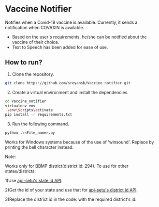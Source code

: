 # Vaccine Notifier
Notifies when a Covid-19 vaccine is available. Currently, it sends a notification when COVAXIN is available.

* Based on the user's requirements, he/she can be notified about the vaccine of their choice.
* Text to Speech has been added for ease of use.

## How to run?

1. Clone the repository.
```bash
git clone https://github.com/sreyansb/Vaccine_notifier.git
```

2. Create a virtual environment and install the dependencies.
```bash
cd Vaccine_notifier
virtualenv env
.\env\Scripts\activate
pip install -r requirements.tct
```

3. Run the following command.
```bash
python .\<File_name>.py
```

Works for Windows systems because of the use of 'winsound'. Replace by printing the bell character instead.

Note:

Works only for BBMP district(district id: 294). To use for other states/districts:

1)Use [api-setu's state id API]("https://apisetu.gov.in/public/api/cowin#/Metadata%20APIs/states").

2)Get the id of your state and use that for [api-setu's district id API]("https://apisetu.gov.in/public/api/cowin#/Metadata%20APIs/districts").

3)Replace the district id in the code: with the required district's id.
